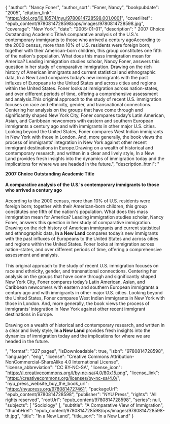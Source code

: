 {
  "author": "Nancy Foner",
  "author_sort": "Foner, Nancy",
  "bookpubdate": "2005",
  "citation_link": "https://doi.org/10.18574/nyu/9780814728598.001.0001",
  "coverHref": "epub_content/9780814728598/ops/images/9780814728598.jpg",
  "coverage": "New York",
  "date": "2005-01-01",
  "description": " 2007 Choice Outstanding Academic TitleA comparative analysis of the U.S.'s contemporary immigrants to those who arrived a century agoAccording to the 2000 census, more than 10% of U.S. residents were foreign born; together with their American-born children, this group constitutes one fifth of the nation's population. What does this mass immigration mean for America? Leading immigration studies scholar, Nancy Foner, answers this question in her study of comparative immigration. Drawing on the rich history of American immigrants and current statistical and ethnographic data, In a New Land compares today’s new immigrants with the past influxes of Europeans to the United States and across cities and regions within the United States. Foner looks at immigration across nation-states, and over different periods of time, offering a comprehensive assessment and analysis.This original approach to the study of recent U.S. immigration focuses on race and ethnicity, gender, and transnational connections. Centering her analysis on the groups that have come through and significantly shaped New York City, Foner compares today’s Latin American, Asian, and Caribbean newcomers with eastern and southern European immigrants a century ago and with immigrants in other major U.S. cities. Looking beyond the United States, Foner compares West Indian immigrants in New York with those in London. And, more generally, the book views the process of immigrants’ integration in New York against other recent immigrant destinations in Europe.Drawing on a wealth of historical and contemporary research, and written in a clear and lively style, In a New Land provides fresh insights into the dynamics of immigration today and the implications for where we are headed in the future.",
  "description_html": "<p><b> 2007 Choice Outstanding Academic Title</b><br><br><b>A comparative analysis of the U.S.'s contemporary immigrants to those who arrived a century ago</b><br><br>According to the 2000 census, more than 10% of U.S. residents were foreign born; together with their American-born children, this group constitutes one fifth of the nation's population. What does this mass immigration mean for America? Leading immigration studies scholar, Nancy Foner, answers this question in her study of comparative immigration. Drawing on the rich history of American immigrants and current statistical and ethnographic data, <b>In a New Land</b> compares today’s new immigrants with the past influxes of Europeans to the United States and across cities and regions within the United States. Foner looks at immigration across nation-states, and over different periods of time, offering a comprehensive assessment and analysis.<br><br>This original approach to the study of recent U.S. immigration focuses on race and ethnicity, gender, and transnational connections. Centering her analysis on the groups that have come through and significantly shaped New York City, Foner compares today’s Latin American, Asian, and Caribbean newcomers with eastern and southern European immigrants a century ago and with immigrants in other major U.S. cities. Looking beyond the United States, Foner compares West Indian immigrants in New York with those in London. And, more generally, the book views the process of immigrants’ integration in New York against other recent immigrant destinations in Europe.<br><br>Drawing on a wealth of historical and contemporary research, and written in a clear and lively style, <b>In a New Land</b> provides fresh insights into the dynamics of immigration today and the implications for where we are headed in the future.</p>",
  "format": "327 pages",
  "isDownloadable": true,
  "isbn": "9780814728598",
  "language": "eng",
  "license": "Creative Commons Attribution-NonCommercial-ShareAlike 4.0 International License",
  "license_abbreviation": "CC BY-NC-SA",
  "license_icon": "https://i.creativecommons.org/l/by-nc-sa/4.0/80x15.png",
  "license_link": "https://creativecommons.org/licenses/by-nc-sa/4.0/",
  "nyu_press_website_buy_the_book_url": "https://nyupress.org/9780814727461",
  "packageUrl": "epub_content/9780814728598",
  "publisher": "NYU Press",
  "rights": "All rights reserved",
  "rootUrl": "epub_content/9780814728598",
  "series": null,
  "subjects": [
    "Sociology"
  ],
  "subtitle": "A Comparative View of Immigration",
  "thumbHref": "epub_content/9780814728598/ops/images/9780814728598-th.jpg",
  "title": "In a New Land",
  "title_sort": "In a New Land"
}

